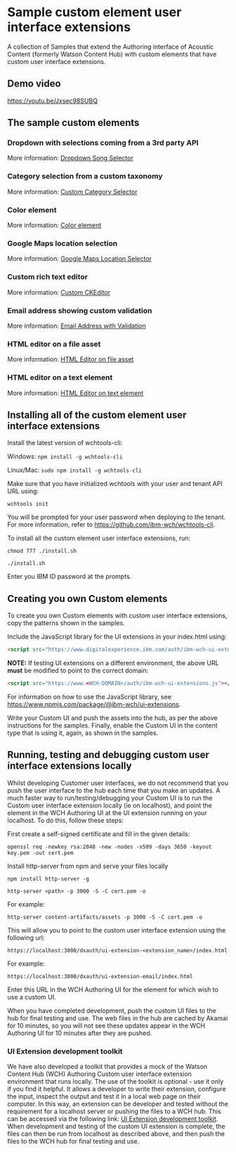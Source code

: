 # Sample custom element user interface extensions

A collection of Samples that extend the Authoring interface of Acoustic Content (formerly Watson Content Hub) with custom elements that have custom user interface extensions.

## Demo video

https://youtu.be/Jxsec98SUBQ

## The sample custom elements

### Dropdown with selections coming from a 3rd party API

More information: [Dropdown Song Selector](sample-ui-extension-dropdown)

### Category selection from a custom taxonomy

More information: [Custom Category Selector](sample-ui-extension-category)

### Color element

More information: [Color element](sample-ui-extension-colorpicker)

### Google Maps location selection

More information: [Google Maps Location Selector](sample-ui-extension-map)

### Custom rich text editor

More information: [Custom CKEditor](sample-ui-extension-rte)

### Email address showing custom validation

More information: [Email Address with Validation](sample-ui-extension-email)

### HTML editor on a file asset

More information: [HTML Editor on file asset](sample-ui-extension-htmleditorv2)

### HTML editor on a text element

More information: [HTML Editor on text element](sample-ui-extension-htmleditorv1)

## Installing all of the custom element user interface extensions

Install the latest version of wchtools-cli:

Windows: ```npm install -g wchtools-cli ```

Linux/Mac: ```sudo npm install -g wchtools-cli```

Make sure that you have initialized wchtools with your user and tenant API URL using:

```wchtools init```

You will be prompted for your user password when deploying to the tenant. For more information, refer to https://github.com/ibm-wch/wchtools-cli.

To install all the custom element user interface extensions, run:

```chmod 777 ./install.sh```

```./install.sh```

Enter you IBM ID password at the prompts.

## Creating you own Custom elements

To create you own Custom elements with custom user interface extensions, copy the patterns shown in the samples.

Include the JavaScript library for the UI extensions in your index.html using:

```html
<script src="https://www.digitalexperience.ibm.com/auth/ibm-wch-ui-extensions.js"></script>
```

**NOTE:** If testing UI extensions on a different environment, the above URL **must** be modified to point to the correct domain:

```html
<script src="https://www.<WCH-DOMAIN>/auth/ibm-wch-ui-extensions.js"></script>
```

For information on how to use the JavaScript library, see https://www.npmjs.com/package/@ibm-wch/ui-extensions.

Write your Custom UI and push the assets into the hub, as per the above instructions for the samples. Finally,
enable the Custom UI in the content type that is using it, again, as shown in the samples.

## Running, testing and debugging custom user interface extensions locally

Whilst developing Customer user interfaces, we do not recommend that you push the user interface to the hub each time that you make an updates. A much faster way to run/testing/debugging your Custom UI is to run the Custom user interface extension locally (ie on localhost), and point the element in the WCH Authoring UI at the UI extension running on your localhost. To do this, follow these steps:

First create a self-signed certificate and fill in the given details:

```openssl req -newkey rsa:2048 -new -nodes -x509 -days 3650 -keyout key.pem -out cert.pem```

Install http-server from npm and serve your files locally

```npm install http-server -g```

```http-server <path> -p 3000 -S -C cert.pem -o```

For example:

```http-server content-artifacts/assets -p 3000 -S -C cert.pem -o```

This will allow you to point to the custom user interface extension using the following url:

```https://localhost:3000/dxauth/ui-extension-<extension_name>/index.html```

For example:

```https://localhost:3000/dxauth/ui-extension-email/index.html```

Enter this URL in the WCH Authoring UI for the element for which wish to use a custom UI.

When you have completed development, push the custom UI files to the hub for final testing and use. The web files in the hub are cached by Akamai for 10 minutes, so you will not see these updates appear in the WCH Authoring UI for 10 minutes after they are pushed.

### UI Extension development toolkit

We have also developed a toolkit that provides a mock of the Watson Content Hub (WCH) Authoring Custom user interface extension environment that runs locally. The use of the toolkit is optional - use it only if you find it helpful. It allows a developer to write their extension, configure the input, inspect the output and test it in a local web page on their computer. In this way, an extension can be developer and tested without the requirement for a localhost server or pushing the files to a WCH hub. This can be accessed via the following link: [UI Extension development toolkit](ui-extensions-dev-toolkit). When development and testing of the custom UI extension is complete, the files can then be run from localhost as described above, and then push the files to the WCH hub for final testing and use.

